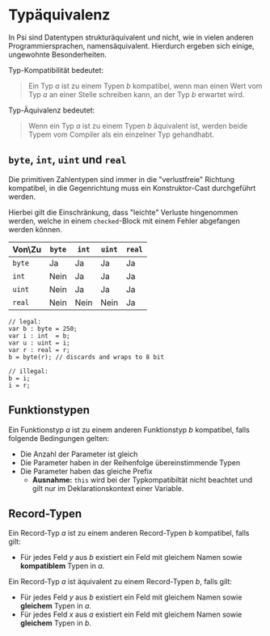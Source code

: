# Typäquivalenz

In Psi sind Datentypen strukturäquivalent und nicht, wie in vielen anderen Programmiersprachen, namensäquivalent. Hierdurch ergeben sich einige,
ungewohnte Besonderheiten.

Typ-Kompatibilität bedeutet:
> Ein Typ *a* ist zu einem Typen *b* kompatibel, wenn man einen Wert vom Typ *a* an einer Stelle schreiben kann, an der Typ *b* erwartet wird.

Typ-Äquivalenz bedeutet:
> Wenn ein Typ *a* ist zu einem Typen *b* äquivalent ist, werden beide Typem vom Compiler als ein einzelner Typ gehandhabt.

## `byte`, `int`, `uint` und `real`
Die primitiven Zahlentypen sind immer in die "verlustfreie" Richtung kompatibel, in die Gegenrichtung muss ein Konstruktor-Cast durchgeführt werden.

Hierbei gilt die Einschränkung, dass "leichte" Verluste hingenommen werden, welche in einem `checked`-Block mit einem Fehler abgefangen werden können.

| Von\Zu | `byte` | `int`  | `uint` | `real` |
|--------|--------|--------|--------|--------|
| `byte` |   Ja   |   Ja   |   Ja   |   Ja   |
| `int`  |  Nein  |   Ja   |   Ja   |   Ja   |
| `uint` |  Nein  |   Ja   |   Ja   |   Ja   |
| `real` |  Nein  |  Nein  |  Nein  |   Ja   |

```psi
// legal:
var b : byte = 250;
var i : int  = b;
var u : uint = i;
var r : real = r;
b = byte(r); // discards and wraps to 8 bit

// illegal:
b = i;
i = r;
```

## Funktionstypen
Ein Funktionstyp *a* ist zu einem anderen Funktionstyp *b* kompatibel, falls folgende Bedingungen gelten:
- Die Anzahl der Parameter ist gleich
- Die Parameter haben in der Reihenfolge übereinstimmende Typen
- Die Parameter haben das gleiche Prefix
    - **Ausnahme:** `this` wird bei der Typkompatibiltät nicht beachtet und gilt nur im Deklarationskontext einer Variable.

## Record-Typen
Ein Record-Typ *a* ist zu einem anderen Record-Typen *b* kompatibel, falls gilt:
- Für jedes Feld *y* aus *b* existiert ein Feld mit gleichem Namen sowie __kompatiblem__ Typen in *a*.

Ein Record-Typ *a* ist äquivalent zu einem Record-Typen *b*, falls gilt:
- Für jedes Feld *y* aus *b* existiert ein Feld mit gleichem Namen sowie __gleichem__ Typen in *a*.
- Für jedes Feld *x* aus *a* existiert ein Feld mit gleichem Namen sowie __gleichem__ Typen in *b*.